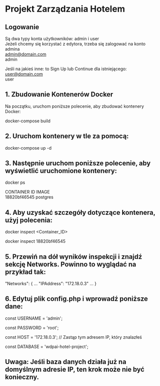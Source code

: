 # Projekt Zarządzania Hotelem

## Logowanie

Są dwa typy konta użytkowników: admin i user  
Jeżeli chcemy się korzystać z edytora, trzeba się zalogować na konto admina  
admin@domain.com  
admin  

Jeśli na jakieś inne: to Sign Up lub Continue dla istniejącego:  
user@domain.com  
user

## 1. Zbudowanie Kontenerów Docker

Na początku, uruchom poniższe polecenie, aby zbudować kontenery Docker:

docker-compose build

## 2. Uruchom kontenery w tle za pomocą:

docker-compose up -d

## 3. Następnie uruchom poniższe polecenie, aby wyświetlić uruchomione kontenery:

docker ps

CONTAINER ID   IMAGE                       
18820bf46545   postgres

## 4. Aby uzyskać szczegóły dotyczące kontenera, użyj polecenia:

docker inspect <Container_ID>

docker inspect 18820bf46545

## 5. Przewiń na dół wyników inspekcji i znajdź sekcję Networks. Powinno to wyglądać na przykład tak:

"Networks": {
    ...
        "IPAddress": "172.18.0.3"
    ...
}

## 6. Edytuj plik config.php i wprowadź poniższe dane:

const USERNAME = 'admin';

const PASSWORD = 'root';

const HOST = '172.18.0.3';  // Zastąp tym adresem IP, który znalazłeś

const DATABASE = 'wdpai-hotel-project';

## Uwaga: Jeśli baza danych działa już na domyślnym adresie IP, ten krok może nie być konieczny.

